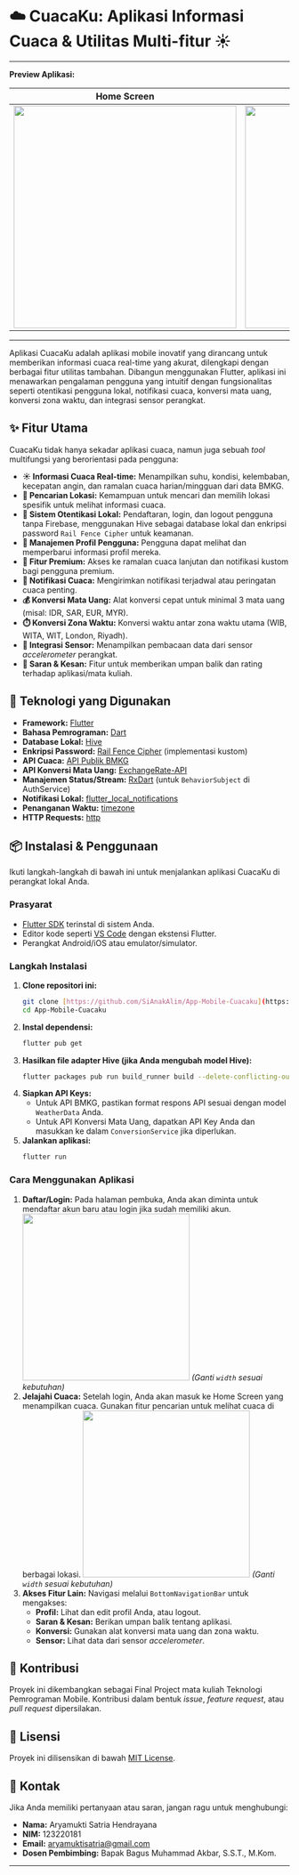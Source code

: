 # ☁️ CuacaKu: Aplikasi Informasi Cuaca & Utilitas Multi-fitur ☀️

---

**Preview Aplikasi:**

| Home Screen | Login Screen |
|:---:|:---:|
| <img src="https://github.com/SiAnakAlim/App-Mobile-Cuacaku/blob/master/homescreen%20cuacaku.jpg?raw=true" width="400"> | <img src="https://github.com/SiAnakAlim/App-Mobile-Cuacaku/blob/master/login%20cuacaku.jpg?raw=true" width="400"> |

---

Aplikasi CuacaKu adalah aplikasi mobile inovatif yang dirancang untuk memberikan informasi cuaca real-time yang akurat, dilengkapi dengan berbagai fitur utilitas tambahan. Dibangun menggunakan Flutter, aplikasi ini menawarkan pengalaman pengguna yang intuitif dengan fungsionalitas seperti otentikasi pengguna lokal, notifikasi cuaca, konversi mata uang, konversi zona waktu, dan integrasi sensor perangkat.

## ✨ Fitur Utama

CuacaKu tidak hanya sekadar aplikasi cuaca, namun juga sebuah *tool* multifungsi yang berorientasi pada pengguna:

* **☀️ Informasi Cuaca Real-time:** Menampilkan suhu, kondisi, kelembaban, kecepatan angin, dan ramalan cuaca harian/mingguan dari data BMKG.
* **📍 Pencarian Lokasi:** Kemampuan untuk mencari dan memilih lokasi spesifik untuk melihat informasi cuaca.
* **🔐 Sistem Otentikasi Lokal:** Pendaftaran, login, dan logout pengguna tanpa Firebase, menggunakan Hive sebagai database lokal dan enkripsi password `Rail Fence Cipher` untuk keamanan.
* **👤 Manajemen Profil Pengguna:** Pengguna dapat melihat dan memperbarui informasi profil mereka.
* **💎 Fitur Premium:** Akses ke ramalan cuaca lanjutan dan notifikasi kustom bagi pengguna premium.
* **🔔 Notifikasi Cuaca:** Mengirimkan notifikasi terjadwal atau peringatan cuaca penting.
* **💰 Konversi Mata Uang:** Alat konversi cepat untuk minimal 3 mata uang (misal: IDR, SAR, EUR, MYR).
* **⏱️ Konversi Zona Waktu:** Konversi waktu antar zona waktu utama (WIB, WITA, WIT, London, Riyadh).
* **📱 Integrasi Sensor:** Menampilkan pembacaan data dari sensor *accelerometer* perangkat.
* **💬 Saran & Kesan:** Fitur untuk memberikan umpan balik dan rating terhadap aplikasi/mata kuliah.

## 🚀 Teknologi yang Digunakan

* **Framework:** [Flutter](https://flutter.dev/)
* **Bahasa Pemrograman:** [Dart](https://dart.dev/)
* **Database Lokal:** [Hive](https://docs.hivedb.dev/)
* **Enkripsi Password:** [Rail Fence Cipher](https://en.wikipedia.org/wiki/Rail_fence_cipher) (implementasi kustom)
* **API Cuaca:** [API Publik BMKG](https://data.bmkg.go.id/)
* **API Konversi Mata Uang:** [ExchangeRate-API](https://www.exchangerate-api.com/)
* **Manajemen Status/Stream:** [RxDart](https://pub.dev/packages/rxdart) (untuk `BehaviorSubject` di AuthService)
* **Notifikasi Lokal:** [flutter_local_notifications](https://pub.dev/packages/flutter_local_notifications)
* **Penanganan Waktu:** [timezone](https://pub.dev/packages/timezone)
* **HTTP Requests:** [http](https://pub.dev/packages/http)

## 📦 Instalasi & Penggunaan

Ikuti langkah-langkah di bawah ini untuk menjalankan aplikasi CuacaKu di perangkat lokal Anda.

### Prasyarat

* [Flutter SDK](https://flutter.dev/docs/get-started/install) terinstal di sistem Anda.
* Editor kode seperti [VS Code](https://code.visualstudio.com/) dengan ekstensi Flutter.
* Perangkat Android/iOS atau emulator/simulator.

### Langkah Instalasi

1.  **Clone repositori ini:**
    ```bash
    git clone [https://github.com/SiAnakAlim/App-Mobile-Cuacaku](https://github.com/SiAnakAlim/App-Mobile-Cuacaku)
    cd App-Mobile-Cuacaku
    ```
2.  **Instal dependensi:**
    ```bash
    flutter pub get
    ```
3.  **Hasilkan file adapter Hive (jika Anda mengubah model Hive):**
    ```bash
    flutter packages pub run build_runner build --delete-conflicting-outputs
    ```
4.  **Siapkan API Keys:**
    * Untuk API BMKG, pastikan format respons API sesuai dengan model `WeatherData` Anda.
    * Untuk API Konversi Mata Uang, dapatkan API Key Anda dan masukkan ke dalam `ConversionService` jika diperlukan.
5.  **Jalankan aplikasi:**
    ```bash
    flutter run
    ```

### Cara Menggunakan Aplikasi

1.  **Daftar/Login:** Pada halaman pembuka, Anda akan diminta untuk mendaftar akun baru atau login jika sudah memiliki akun.
    <img src="https://github.com/SiAnakAlim/App-Mobile-Cuacaku/blob/master/login%20cuacaku.jpg?raw=true" width="300"> *(Ganti `width` sesuai kebutuhan)*
2.  **Jelajahi Cuaca:** Setelah login, Anda akan masuk ke Home Screen yang menampilkan cuaca. Gunakan fitur pencarian untuk melihat cuaca di berbagai lokasi.
    <img src="https://github.com/SiAnakAlim/App-Mobile-Cuacaku/blob/master/homescreen%20cuacaku.jpg?raw=true" width="300"> *(Ganti `width` sesuai kebutuhan)*
3.  **Akses Fitur Lain:** Navigasi melalui `BottomNavigationBar` untuk mengakses:
    * **Profil:** Lihat dan edit profil Anda, atau logout.
    * **Saran & Kesan:** Berikan umpan balik tentang aplikasi.
    * **Konversi:** Gunakan alat konversi mata uang dan zona waktu.
    * **Sensor:** Lihat data dari sensor *accelerometer*.

## 🤝 Kontribusi

Proyek ini dikembangkan sebagai Final Project mata kuliah Teknologi Pemrograman Mobile. Kontribusi dalam bentuk *issue*, *feature request*, atau *pull request* dipersilakan.

## 📄 Lisensi

Proyek ini dilisensikan di bawah [MIT License](https://opensource.org/licenses/MIT).

## 📧 Kontak

Jika Anda memiliki pertanyaan atau saran, jangan ragu untuk menghubungi:

* **Nama:** Aryamukti Satria Hendrayana
* **NIM:** 123220181
* **Email:** aryamuktisatria@gmail.com
* **Dosen Pembimbing:** Bapak Bagus Muhammad Akbar, S.S.T., M.Kom.

---

